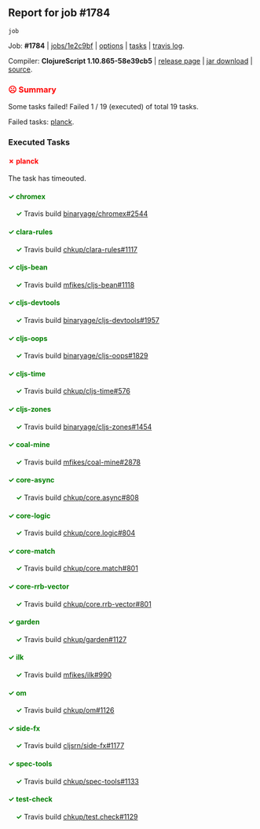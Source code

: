 ## Report for job #1784
```
job
```


Job: **#1784** | [jobs/1e2c9bf](https://github.com/cljs-oss/canary/commit/1e2c9bf7a3131d5dbb33471e6d8b6ba38bdd3abd) | [options](options.edn) | [tasks](tasks.edn) | [travis log](https://travis-ci.org/cljs-oss/canary/builds/771710120).

Compiler: **ClojureScript 1.10.865-58e39cb5** | [release page](https://github.com/cljs-oss/canary/releases/tag/r1.10.865-58e39cb5) | [jar download](https://github.com/cljs-oss/canary/releases/download/r1.10.865-58e39cb5/clojurescript-1.10.865-58e39cb5.jar) | [source](https://github.com/clojure/clojurescript/commit/58e39cb5f672ce7419955285bd78a71d4cbf595b).

### <b style='color:red'>☹ Summary</b>

Some tasks failed! Failed 1 / 19 (executed) of total 19 tasks.

Failed tasks: [planck](#-planck).

### Executed Tasks

#### <b style='color:red'>&#x2717; planck</b>
The task has timeouted.

#### <b style='color:green'>&#x2713; chromex</b>
&nbsp;&nbsp;&nbsp;&nbsp;<b style='color:green'>&#x2713;</b> Travis build [binaryage/chromex#2544](https://travis-ci.org/binaryage/chromex/builds/771710654)<br>

#### <b style='color:green'>&#x2713; clara-rules</b>
&nbsp;&nbsp;&nbsp;&nbsp;<b style='color:green'>&#x2713;</b> Travis build [chkup/clara-rules#1117](https://travis-ci.org/chkup/clara-rules/builds/771710656)<br>

#### <b style='color:green'>&#x2713; cljs-bean</b>
&nbsp;&nbsp;&nbsp;&nbsp;<b style='color:green'>&#x2713;</b> Travis build [mfikes/cljs-bean#1118](https://travis-ci.org/mfikes/cljs-bean/builds/771710658)<br>

#### <b style='color:green'>&#x2713; cljs-devtools</b>
&nbsp;&nbsp;&nbsp;&nbsp;<b style='color:green'>&#x2713;</b> Travis build [binaryage/cljs-devtools#1957](https://travis-ci.org/binaryage/cljs-devtools/builds/771710660)<br>

#### <b style='color:green'>&#x2713; cljs-oops</b>
&nbsp;&nbsp;&nbsp;&nbsp;<b style='color:green'>&#x2713;</b> Travis build [binaryage/cljs-oops#1829](https://travis-ci.org/binaryage/cljs-oops/builds/771710662)<br>

#### <b style='color:green'>&#x2713; cljs-time</b>
&nbsp;&nbsp;&nbsp;&nbsp;<b style='color:green'>&#x2713;</b> Travis build [chkup/cljs-time#576](https://travis-ci.org/chkup/cljs-time/builds/771710664)<br>

#### <b style='color:green'>&#x2713; cljs-zones</b>
&nbsp;&nbsp;&nbsp;&nbsp;<b style='color:green'>&#x2713;</b> Travis build [binaryage/cljs-zones#1454](https://travis-ci.org/binaryage/cljs-zones/builds/771710667)<br>

#### <b style='color:green'>&#x2713; coal-mine</b>
&nbsp;&nbsp;&nbsp;&nbsp;<b style='color:green'>&#x2713;</b> Travis build [mfikes/coal-mine#2878](https://travis-ci.org/mfikes/coal-mine/builds/771710669)<br>

#### <b style='color:green'>&#x2713; core-async</b>
&nbsp;&nbsp;&nbsp;&nbsp;<b style='color:green'>&#x2713;</b> Travis build [chkup/core.async#808](https://travis-ci.org/chkup/core.async/builds/771710675)<br>

#### <b style='color:green'>&#x2713; core-logic</b>
&nbsp;&nbsp;&nbsp;&nbsp;<b style='color:green'>&#x2713;</b> Travis build [chkup/core.logic#804](https://travis-ci.org/chkup/core.logic/builds/771710677)<br>

#### <b style='color:green'>&#x2713; core-match</b>
&nbsp;&nbsp;&nbsp;&nbsp;<b style='color:green'>&#x2713;</b> Travis build [chkup/core.match#801](https://travis-ci.org/chkup/core.match/builds/771710679)<br>

#### <b style='color:green'>&#x2713; core-rrb-vector</b>
&nbsp;&nbsp;&nbsp;&nbsp;<b style='color:green'>&#x2713;</b> Travis build [chkup/core.rrb-vector#801](https://travis-ci.org/chkup/core.rrb-vector/builds/771710681)<br>

#### <b style='color:green'>&#x2713; garden</b>
&nbsp;&nbsp;&nbsp;&nbsp;<b style='color:green'>&#x2713;</b> Travis build [chkup/garden#1127](https://travis-ci.org/chkup/garden/builds/771710690)<br>

#### <b style='color:green'>&#x2713; ilk</b>
&nbsp;&nbsp;&nbsp;&nbsp;<b style='color:green'>&#x2713;</b> Travis build [mfikes/ilk#990](https://travis-ci.org/mfikes/ilk/builds/771710708)<br>

#### <b style='color:green'>&#x2713; om</b>
&nbsp;&nbsp;&nbsp;&nbsp;<b style='color:green'>&#x2713;</b> Travis build [chkup/om#1126](https://travis-ci.org/chkup/om/builds/771710694)<br>

#### <b style='color:green'>&#x2713; side-fx</b>
&nbsp;&nbsp;&nbsp;&nbsp;<b style='color:green'>&#x2713;</b> Travis build [cljsrn/side-fx#1177](https://travis-ci.org/cljsrn/side-fx/builds/771710704)<br>

#### <b style='color:green'>&#x2713; spec-tools</b>
&nbsp;&nbsp;&nbsp;&nbsp;<b style='color:green'>&#x2713;</b> Travis build [chkup/spec-tools#1133](https://travis-ci.org/chkup/spec-tools/builds/771710716)<br>

#### <b style='color:green'>&#x2713; test-check</b>
&nbsp;&nbsp;&nbsp;&nbsp;<b style='color:green'>&#x2713;</b> Travis build [chkup/test.check#1129](https://travis-ci.org/chkup/test.check/builds/771710730)<br>